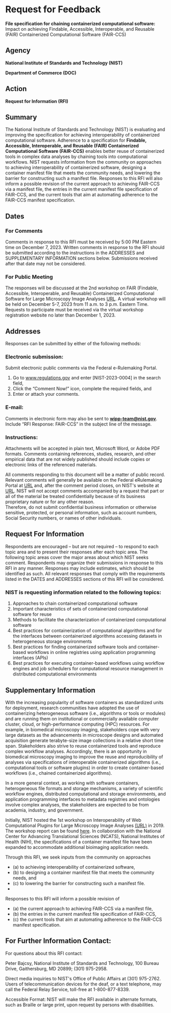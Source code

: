 # Request for Feedback

**File specification for chaining containerized computational software:**
Impact on achieving Findable, Accessible, Interoperable, and Reusable (FAIR) 
Containerized Computational Software (FAIR-CCS) 

## Agency

**National Institute of Standards and Technology (NIST)**

**Department of Commerce (DOC)**

## Action

**Request for Information (RFI)**

## Summary

The National Institute of Standards and Technology (NIST) is evaluating and 
improving the specification for achieving interoperability of containerized 
computational software.  Adherence to a specification for 
**Findable, Accessible, Interoperable, and Reusable (FAIR) Containerized 
Computational Software (FAIR-CCS)** enables better reuse of containerized tools 
in complex data analyses by chaining tools into computational workflows. 
NIST requests information from the community on approaches to achieving interoperability
of containerized software, designing a container manifest file that meets the community 
needs, and lowering the barrier for constructing such a manifest file. 
Responses to this RFI will also inform a possible revision of the current approach 
to achieving FAIR-CCS via a manifest file, the entries in the current manifest file 
specification of FAIR-CCS, and the current tools that aim at automating adherence 
to the FAIR-CCS manifest specification. 

## Dates

### For Comments
Comments in response to this RFI must be received by 5:00 PM Eastern time on December 7, 2023. 
Written comments in response to the RFI should be submitted according to the instructions in 
the ADDRESSES and SUPPLEMENTARY INFORMATION sections below. 
Submissions received after that date may not be considered.

### For Public Meeting

The responses will be discussed at the 2nd 
workshop on FAIR (Findable, Accessible, Interoperable, and Reusable) 
Containerized Computational Software for Large Microscopy Image Analyses
[URL](https://www.nist.gov/news-events/events/2023/12/2nd-international-workshop-fair-containerized-computational-software).
A virtual workshop will be held on December 5-7, 2023 from 11 a.m. to 3 p.m. Eastern Time. 
Requests to participate must be received via the virtual workshop registration website no later 
than December 1, 2023.

## Addresses

Responses can be submitted by either of the following methods:

### Electronic submission: 
Submit electronic public comments via the Federal e-Rulemaking Portal.
1. Go to www.regulations.gov and enter [NIST-2023-0004] in the search field,
2. Click the “Comment Now!” icon, complete the required fields, and
3. Enter or attach your comments.

### E-mail: 
Comments in electronic form may also be sent to **wipp-team@nist.gov**. 
Include “RFI Response: FAIR-CCS” in the subject line of the message. 

### Instructions: 
Attachments will be accepted in plain text, Microsoft Word, or Adobe PDF formats. 
Comments containing references, studies, research, and other empirical data that are not widely 
published should include copies or electronic links of the referenced materials. 

All comments responding to this document will be a matter of public record.  
Relevant comments will generally be available on the Federal eRulemaking Portal at
[URL](https://www.Regulations.gov) and, after the comment period closes, on NIST's website at 
[URL](https://www.nist.gov/news-events/events/2023/12/2nd-international-workshop-fair-containerized-computational-software).
NIST will not accept comments accompanied by a request that part or all of the material be treated
confidentially because of its business proprietary nature or for any other reason.  
Therefore, do not submit confidential business information or otherwise sensitive, protected, 
or personal information, such as account numbers, Social Security numbers, or names of other 
individuals.


## Request For Information 

Respondents are encouraged – but are not required – to respond to each topic area and to present
their responses after each topic area. The following topic areas cover the major areas about 
which NIST seeks comment. Respondents may organize their submissions in response to this RFI 
in any manner. Responses may include estimates, which should be identified as such.
All relevant responses that comply with the requirements listed in the DATES and ADDRESSES 
sections of this RFI will be considered.

### NIST is requesting information related to the following topics:

1. Approaches to chain containerized computational software 
2. Important characteristics of sets of containerized computational software for reuse 
3. Methods to facilitate the characterization of containerized computational software  
4. Best practices for containerization of computational algorithms and for the interfaces between containerized algorithms accessing datasets in heterogeneous storage environments 
5. Best practices for finding containerized software tools and container-based workflows in online registries using application programming interfaces (APIs) 
6. Best practices for executing container-based workflows using workflow engines and job schedulers for computational resource management in distributed computational environments


## Supplementary Information

With the increasing popularity of software containers as standardized units for deployment, 
research communities have adopted the use of containerizing heterogeneous software 
(i.e., algorithms or tools or modules) and are running them on institutional or commercially 
available computer cluster, cloud, or high-performance computing (HPC) resources. 
For example, in biomedical microscopy imaging, stakeholders cope with very large datasets 
as the advancements in microscope designs and automated acquisition generate terabyte-size 
image collections in a relative short time span. Stakeholders also strive to reuse containerized 
tools and reproduce complex workflow analyses. Accordingly, there is an opportunity in biomedical
microscopy imaging to improve the reuse and reproducibility of analyses via specifications of 
interoperable containerized algorithms (i.e., computational tools or software plugins) in order to 
create container-based workflows (i.e., chained containerized algorithms). 

In a more general context, as working with software containers, heterogeneous file formats
and storage mechanisms, a variety of scientific workflow engines, distributed computational 
and storage environments, and application programming interfaces to metadata registries and 
ontologies involve complex analyses, the stakeholders are expected to be from academia, industry,
and government. 

Initially, NIST hosted the 1st workshop on Interoperability of Web Computational Plugins for Large Microscopy Image Analyses
[(URL)](https://www.nist.gov/news-events/events/2019/12/interoperability-web-computational-plugins-large-microscopy-image) in 2019.
The workshop report can be found [here](https://www.nist.gov/publications/interoperability-web-computational-plugins-large-microscopy-image-analyses).
In collaboration with the National Center for Advancing Translational Sciences (NCATS), National Institutes of Health (NIH),
the specifications of a container manifest file have been expanded to accommodate 
additional bioimaging application needs.

Through this RFI, we seek inputs from the community on approaches 
- (a) to achieving interoperability of containerized software,
- (b) to designing a container manifest file that meets the community needs, 
and 
- (c) to lowering the barrier for constructing such a manifest file.
- 
Responses to this RFI will inform a possible revision of 
- (a) the current approach to achieving FAIR-CCS via a manifest file,
- (b) the entries in the current manifest file specification of FAIR-CCS,
- (c) the current tools that aim at automating adherence to 
the FAIR-CCS manifest specification. 

## For Further Information Contact:

For questions about this RFI contact: 

Peter Bajcsy, National Institute of Standards and Technology, 100 Bureau Drive, 
Gaithersburg, MD 20899; (301) 975-2958. 

Direct media inquiries to NIST's Office of Public Affairs at (301) 975-2762. 
Users of telecommunication devices for the deaf, or a text telephone, may call 
the Federal Relay Service, toll-free at 1-800-877-8339.

Accessible Format:
NIST will make the RFI available in alternate formats, such as Braille or large print, 
upon request by persons with disabilities.

